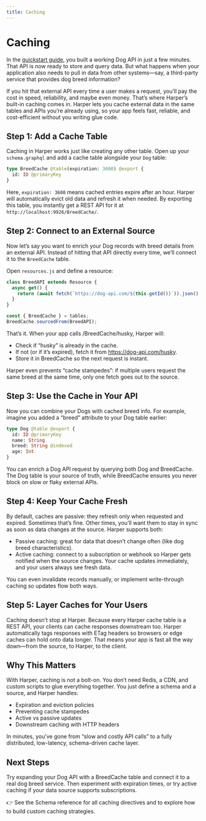 ```yaml
---
title: Caching
---
```

# Caching

In the [quickstart guide](../../getting-started/first-harper-app.md), you built a working Dog API in just a few minutes. That API is now ready to store and query data. But what happens when your application also needs to pull in data from other systems—say, a third-party service that provides dog breed information?

If you hit that external API every time a user makes a request, you’ll pay the cost in speed, reliability, and maybe even money. That’s where Harper’s built-in caching comes in. Harper lets you cache external data in the same tables and APIs you’re already using, so your app feels fast, reliable, and cost-efficient without you writing glue code.

## Step 1: Add a Cache Table
Caching in Harper works just like creating any other table. Open up your `schema.graphql` and add a cache table alongside your `Dog` table:

```graphql
type BreedCache @table(expiration: 3600) @export {
  id: ID @primaryKey
}
```
Here, `expiration: 3600` means cached entries expire after an hour. Harper will automatically evict old data and refresh it when needed. By exporting this table, you instantly get a REST API for it at `http://localhost:9926/BreedCache/`.

## Step 2: Connect to an External Source
Now let’s say you want to enrich your Dog records with breed details from an external API. Instead of hitting that API directly every time, we’ll connect it to the `BreedCache` table.

Open `resources.js` and define a resource:

```javascript
class BreedAPI extends Resource {
  async get() {
    return (await fetch(`https://dog-api.com/${this.getId()}`)).json();
  }
}

const { BreedCache } = tables;
BreedCache.sourcedFrom(BreedAPI);
```

That’s it. When your app calls /BreedCache/husky, Harper will:

- Check if “husky” is already in the cache.
- If not (or if it’s expired), fetch it from https://dog-api.com/husky.
- Store it in BreedCache so the next request is instant.

Harper even prevents “cache stampedes”: if multiple users request the same breed at the same time, only one fetch goes out to the source.

## Step 3: Use the Cache in Your API
Now you can combine your Dogs with cached breed info. For example, imagine you added a “breed” attribute to your Dog table earlier:

```graphql
type Dog @table @export {
  id: ID @primaryKey
  name: String
  breed: String @indexed
  age: Int
}
```

You can enrich a Dog API request by querying both Dog and BreedCache. The Dog table is your source of truth, while BreedCache ensures you never block on slow or flaky external APIs.

## Step 4: Keep Your Cache Fresh
By default, caches are passive: they refresh only when requested and expired. Sometimes that’s fine. Other times, you’ll want them to stay in sync as soon as data changes at the source. Harper supports both:

- Passive caching: great for data that doesn’t change often (like dog breed characteristics).
- Active caching: connect to a subscription or webhook so Harper gets notified when the source changes. Your cache updates immediately, and your users always see fresh data.

You can even invalidate records manually, or implement write-through caching so updates flow both ways.

## Step 5: Layer Caches for Your Users

Caching doesn’t stop at Harper. Because every Harper cache table is a REST API, your clients can cache responses downstream too. Harper automatically tags responses with ETag headers so browsers or edge caches can hold onto data longer. That means your app is fast all the way down—from the source, to Harper, to the client.

## Why This Matters

With Harper, caching is not a bolt-on. You don’t need Redis, a CDN, and custom scripts to glue everything together. You just define a schema and a source, and Harper handles:

- Expiration and eviction policies
- Preventing cache stampedes
- Active vs passive updates
- Downstream caching with HTTP headers

In minutes, you’ve gone from “slow and costly API calls” to a fully distributed, low-latency, schema-driven cache layer.

## Next Steps

Try expanding your Dog API with a BreedCache table and connect it to a real dog breed service. Then experiment with expiration times, or try active caching if your data source supports subscriptions.

👉 See the Schema reference for all caching directives and to explore how to build custom caching strategies.